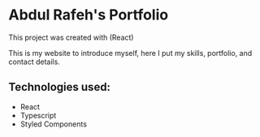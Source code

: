 # Abdul Rafeh's Portfolio

This project was created with (React)

This is my website to introduce myself, here I put my skills, portfolio, and contact details.


## Technologies used:
- React
- Typescript
- Styled Components
